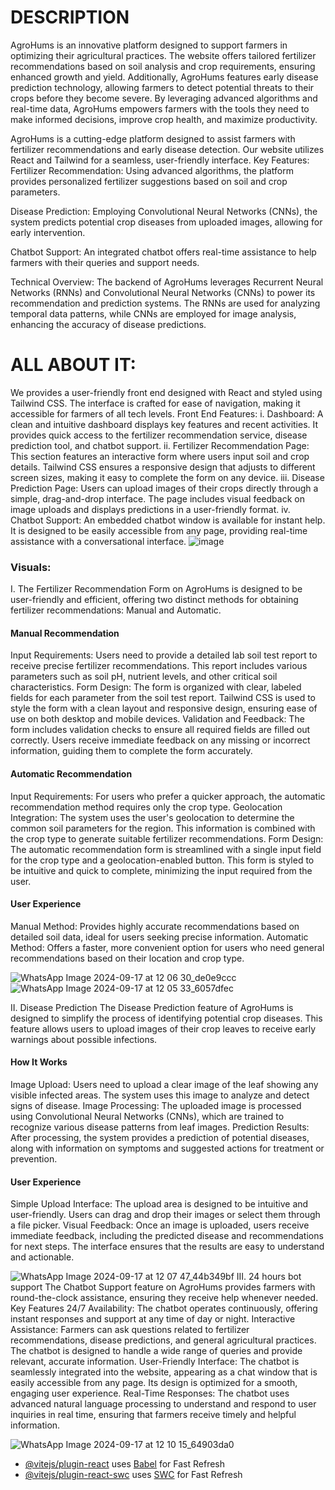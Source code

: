 # DESCRIPTION #
AgroHums is an innovative platform designed to support farmers in optimizing their agricultural practices. The website offers tailored fertilizer recommendations based on soil analysis and crop requirements, ensuring enhanced growth and yield. Additionally, AgroHums features early disease prediction technology, allowing farmers to detect potential threats to their crops before they become severe. By leveraging advanced algorithms and real-time data, AgroHums empowers farmers with the tools they need to make informed decisions, improve crop health, and maximize productivity.

AgroHums is a cutting-edge platform designed to assist farmers with fertilizer recommendations and early disease detection. Our website utilizes React and Tailwind for a seamless, user-friendly interface.
Key Features:
Fertilizer Recommendation: Using advanced algorithms, the platform provides personalized fertilizer suggestions based on soil and crop parameters.

Disease Prediction: Employing Convolutional Neural Networks (CNNs), the system predicts potential crop diseases from uploaded images, allowing for early intervention.

Chatbot Support: An integrated chatbot offers real-time assistance to help farmers with their queries and support needs.

Technical Overview:
The backend of AgroHums leverages Recurrent Neural Networks (RNNs) and Convolutional Neural Networks (CNNs) to power its recommendation and prediction systems. The RNNs are used for analyzing temporal data patterns, while CNNs are employed for image analysis, enhancing the accuracy of disease predictions.

# ALL ABOUT IT:
We provides a user-friendly front end designed with React and styled using Tailwind CSS. The interface is crafted for ease of navigation, making it accessible for farmers of all tech levels.
Front End Features:
i. Dashboard: A clean and intuitive dashboard displays key features and recent activities. It provides quick access to the fertilizer recommendation service, disease prediction tool, and chatbot support.
ii. Fertilizer Recommendation Page: This section features an interactive form where users input soil and crop details. Tailwind CSS ensures a responsive design that adjusts to different screen sizes, making it easy to complete the form on any device.
iii. Disease Prediction Page: Users can upload images of their crops directly through a simple, drag-and-drop interface. The page includes visual feedback on image uploads and displays predictions in a user-friendly format.
iv. Chatbot Support: An embedded chatbot window is available for instant help. It is designed to be easily accessible from any page, providing real-time assistance with a conversational interface.
![image](https://github.com/user-attachments/assets/085f0f63-8970-4f63-ab6e-43a6cbc34ea0)


### Visuals:
I. The Fertilizer Recommendation Form on AgroHums is designed to be user-friendly and efficient, offering two distinct methods for obtaining fertilizer recommendations: Manual and Automatic.

#### Manual Recommendation
Input Requirements: Users need to provide a detailed lab soil test report to receive precise fertilizer recommendations. This report includes various parameters such as soil pH, nutrient levels, and other critical soil characteristics.
Form Design: The form is organized with clear, labeled fields for each parameter from the soil test report. Tailwind CSS is used to style the form with a clean layout and responsive design, ensuring ease of use on both desktop and mobile devices.
Validation and Feedback: The form includes validation checks to ensure all required fields are filled out correctly. Users receive immediate feedback on any missing or incorrect information, guiding them to complete the form accurately.
#### Automatic Recommendation
Input Requirements: For users who prefer a quicker approach, the automatic recommendation method requires only the crop type.
Geolocation Integration: The system uses the user's geolocation to determine the common soil parameters for the region. This information is combined with the crop type to generate suitable fertilizer recommendations.
Form Design: The automatic recommendation form is streamlined with a single input field for the crop type and a geolocation-enabled button. This form is styled to be intuitive and quick to complete, minimizing the input required from the user.
#### User Experience
Manual Method: Provides highly accurate recommendations based on detailed soil data, ideal for users seeking precise information.
Automatic Method: Offers a faster, more convenient option for users who need general recommendations based on their location and crop type.

![WhatsApp Image 2024-09-17 at 12 06 30_de0e9ccc](https://github.com/user-attachments/assets/a74e2828-430f-4ab2-979b-ea883b89f9dd)
![WhatsApp Image 2024-09-17 at 12 05 33_6057dfec](https://github.com/user-attachments/assets/fe347849-5812-4aa0-afb5-2e325e605e2d)

II. Disease Prediction
The Disease Prediction feature of AgroHums is designed to simplify the process of identifying potential crop diseases. This feature allows users to upload images of their crop leaves to receive early warnings about possible infections.
#### How It Works
Image Upload: Users need to upload a clear image of the leaf showing any visible infected areas. The system uses this image to analyze and detect signs of disease.
Image Processing: The uploaded image is processed using Convolutional Neural Networks (CNNs), which are trained to recognize various disease patterns from leaf images.
Prediction Results: After processing, the system provides a prediction of potential diseases, along with information on symptoms and suggested actions for treatment or prevention.
#### User Experience
Simple Upload Interface: The upload area is designed to be intuitive and user-friendly. Users can drag and drop their images or select them through a file picker.
Visual Feedback: Once an image is uploaded, users receive immediate feedback, including the predicted disease and recommendations for next steps. The interface ensures that the results are easy to understand and actionable.

![WhatsApp Image 2024-09-17 at 12 07 47_44b349bf](https://github.com/user-attachments/assets/b390bdad-c17a-46d6-acd5-fdd8ddf48add)
III. 24 hours bot support
The Chatbot Support feature on AgroHums provides farmers with round-the-clock assistance, ensuring they receive help whenever needed.
Key Features
24/7 Availability: The chatbot operates continuously, offering instant responses and support at any time of day or night.
Interactive Assistance: Farmers can ask questions related to fertilizer recommendations, disease predictions, and general agricultural practices. The chatbot is designed to handle a wide range of queries and provide relevant, accurate information.
User-Friendly Interface: The chatbot is seamlessly integrated into the website, appearing as a chat window that is easily accessible from any page. Its design is optimized for a smooth, engaging user experience.
Real-Time Responses: The chatbot uses advanced natural language processing to understand and respond to user inquiries in real time, ensuring that farmers receive timely and helpful information.

![WhatsApp Image 2024-09-17 at 12 10 15_64903da0](https://github.com/user-attachments/assets/7bfa57a2-2d46-4020-8b67-607b699e51af)




- [@vitejs/plugin-react](https://github.com/vitejs/vite-plugin-react/blob/main/packages/plugin-react/README.md) uses [Babel](https://babeljs.io/) for Fast Refresh
- [@vitejs/plugin-react-swc](https://github.com/vitejs/vite-plugin-react-swc) uses [SWC](https://swc.rs/) for Fast Refresh
